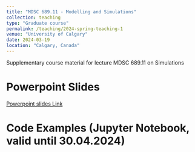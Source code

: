 ```yaml
---
title: "MDSC 689.11 - Modelling and Simulations"
collection: teaching
type: "Graduate course"
permalink: /teaching/2024-spring-teaching-1
venue: "University of Calgary"
date: 2024-03-19
location: "Calgary, Canada"
---
```


Supplementary course material for lecture MDSC 689.11 on Simulations

Powerpoint Slides
======

[Powerpoint slides Link](https://github.com/DrWalleTeaching/Modelling-and-Simulation/blob/main/240325_Simulations.pdf)

Code Examples (Jupyter Notebook, valid until 30.04.2024)
======

<script src="https://gist.github.com/wallematthias/51c81e49c718ee5b034c7025a6f4c2f7.js"></script>
